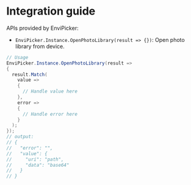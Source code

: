 # Integration guide

APIs provided by EnviPicker:

- `EnviPicker.Instance.OpenPhotoLibrary(result => {})`: Open photo library from device.

```C#
// Usage
EnviPicker.Instance.OpenPhotoLibrary(result =>
{
  result.Match(
    value =>
    {
      // Handle value here
    },
    error =>
    {
      // Handle error here
    }
  );
});
// output:
// {
//   "error": "",
//   "value": {
//     "uri": "path",
//     "data": "base64"
//   }
// }
```
